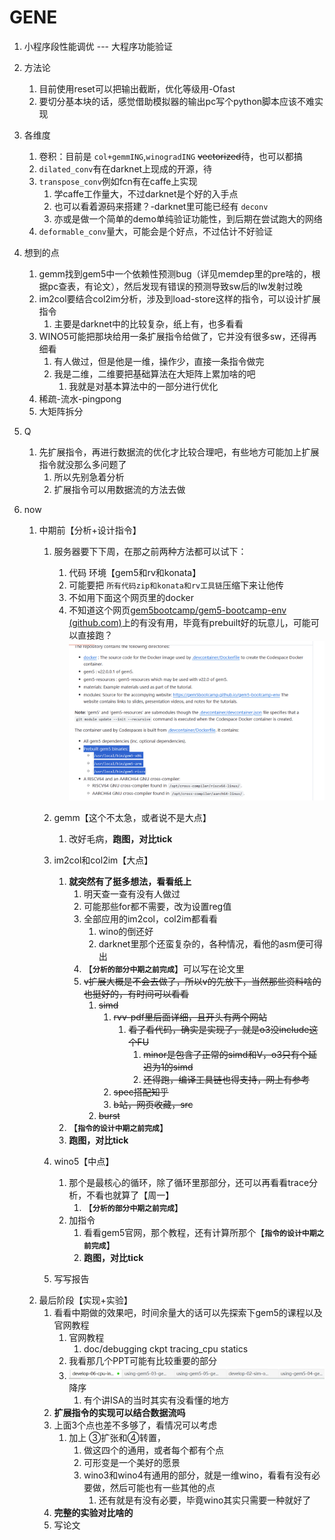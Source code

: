 <!--
 * @Author: lt 1035768203@qq.com
 * @Date: 2024-02-26 14:09:02
 * @LastEditors: lt 1035768203@qq.com
 * @LastEditTime: 2024-03-05 10:10:14
 * @FilePath: \workspace\Use\毕设\芝士\卷积库\gene\gene.md
 * @Description: 这是默认设置,请设置`customMade`, 打开koroFileHeader查看配置 进行设置: https://github.com/OBKoro1/koro1FileHeader/wiki/%E9%85%8D%E7%BD%AE
-->

# GENE

1. 小程序段性能调优 --- 大程序功能验证
2. 方法论

   1. 目前使用reset可以把输出截断，优化等级用-Ofast
   2. 要切分基本块的话，感觉借助模拟器的输出pc写个python脚本应该不难实现
3. 各维度

   1. 卷积：目前是 `col+gemmING`,`winogradING` ~~vectorized~~待，也可以都搞
   2. `dilated_conv`有在darknet上现成的开源，待
   3. `transpose_conv`例如fcn有在caffe上实现
      1. 学caffe工作量大，不过darknet是个好的入手点
      2. 也可以看着源码来搭建？-darknet里可能已经有 `deconv`
      3. 亦或是做一个简单的demo单纯验证功能性，到后期在尝试跑大的网络
   4. `deformable_conv`量大，可能会是个好点，不过估计不好验证
4. 想到的点

   1. gemm找到gem5中一个依赖性预测bug（详见memdep里的pre啥的，根据pc查表，有论文），然后发现有错误的预测导致sw后的lw发射过晚
   2. im2col要结合col2im分析，涉及到load-store这样的指令，可以设计扩展指令
      1. 主要是darknet中的比较复杂，纸上有，也多看看
   3. WINO5可能把那块给用一条扩展指令给做了，它并没有很多sw，还得再细看
      1. 有人做过，但是他是一维，操作少，直接一条指令做完
      2. 我是二维，二维要把基础算法在大矩阵上累加啥的吧
         1. 我就是对基本算法中的一部分进行优化
   4. 稀疏-流水-pingpong
   5. 大矩阵拆分
5. Q

   1. 先扩展指令，再进行数据流的优化才比较合理吧，有些地方可能加上扩展指令就没那么多问题了
      1. 所以先别急着分析
      2. 扩展指令可以用数据流的方法去做
6. now

   1. 中期前【分析+设计指令】
      1. 服务器要下下周，在那之前两种方法都可以试下：

         1. 代码 环境【gem5和rv和konata】
         2. 可能要把 `所有代码zip和konata和rv工具链`压缩下来让他传
         3. 不如用下面这个网页里的docker
         4. 不知道这个网页[gem5bootcamp/gem5-bootcamp-env (github.com)](https://github.com/gem5bootcamp/gem5-bootcamp-env)上的有没有用，毕竟有prebuilt好的玩意儿，可能可以直接跑？![1709542940223](image/gene/1709542940223.png)
      2. gemm【这个不太急，或者说不是大点】

         1. 改好毛病，**跑图，对比tick**
      3. im2col和col2im【大点】

         1. **就突然有了挺多想法，看看纸上**
            1. 明天查一查有没有人做过
            2. 可能那些for都不需要，改为设置reg值
            3. 全部应用的im2col，col2im都看看
               1. wino的倒还好
               2. darknet里那个还蛮复杂的，各种情况，看他的asm便可得出
            4. 【**`分析的部分中期之前完成`**】可以写在论文里
            5. ~~v扩展大概是不会去做了，所以v的先放下，当然那些资料啥的也挺好的，有时间可以看看~~
               1. ~~simd~~
                  1. ~~rvv-pdf里后面详细，且开头有两个网站~~
                     1. ~~看了看代码，确实是实现了，就是o3没include这个FU~~
                        1. ~~minor是包含了正常的simd和V，o3只有个延迟为1的simd~~
                        2. ~~还得跑，编译工具链也得支持，网上有参考~~
                  2. ~~spec搭配知乎~~
                  3. ~~b站，网页收藏，src~~
               2. ~~burst~~
         2. 【**`指令的设计中期之前完成`**】
         3. **跑图，对比tick**
      4. wino5【中点】

         1. 那个是最核心的循环，除了循环里那部分，还可以再看看trace分析，不看也就算了【周一】
            1. 【**`分析的部分中期之前完成`**】
         2. 加指令
            1. 看看gem5官网，那个教程，还有计算所那个【**`指令的设计中期之前完成`**】
            2. **跑图，对比tick**
      5. 写写报告
   2. 最后阶段【实现+实验】
      1. 看看中期做的效果吧，时间余量大的话可以先探索下gem5的课程以及官网教程
         1. 官网教程
            1. doc/debugging ckpt tracing_cpu statics
         2. 我看那几个PPT可能有比较重要的部分
         3. ![1709637132079](image/gene/1709637132079.png)降序
            1. 有个讲ISA的当时其实有没看懂的地方
      2. **扩展指令的实现可以结合数据流吗**
      3. 上面3个点也差不多够了，看情况可以考虑
         1. 加上 ③扩张和④转置，
            1. 做这四个的通用，或者每个都有个点
            2. 可形变是一个美好的愿景
            3. wino3和wino4有通用的部分，就是一维wino，看看有没有必要做，然后可能也有一些其他的点
               1. 还有就是有没有必要，毕竟wino其实只需要一种就好了
      4. **完整的实验对比啥的**
      5. 写论文
